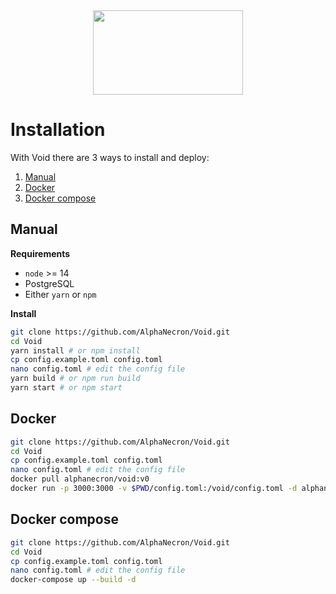 <div align="center">
  <img src="https://raw.githubusercontent.com/AlphaNecron/Void/dev/public/banner.png" width="240" height="135"/>
</div>

# Installation

With Void there are 3 ways to install and deploy:
1. [Manual](#manual)
2. [Docker](#Docker)
3. [Docker compose](#Docker-compose)

## Manual
  **Requirements**
  
  - `node` >= 14
  - PostgreSQL
  - Either `yarn` or `npm`
  
  **Install**
  
  ```sh
  git clone https://github.com/AlphaNecron/Void.git
  cd Void
  yarn install # or npm install
  cp config.example.toml config.toml
  nano config.toml # edit the config file
  yarn build # or npm run build
  yarn start # or npm start
  ```

## Docker
  ```sh
  git clone https://github.com/AlphaNecron/Void.git
  cd Void
  cp config.example.toml config.toml
  nano config.toml # edit the config file
  docker pull alphanecron/void:v0
  docker run -p 3000:3000 -v $PWD/config.toml:/void/config.toml -d alphanecron/void:v0
  ```

## Docker compose
  ```sh
  git clone https://github.com/AlphaNecron/Void.git
  cd Void
  cp config.example.toml config.toml
  nano config.toml # edit the config file
  docker-compose up --build -d
  ```
